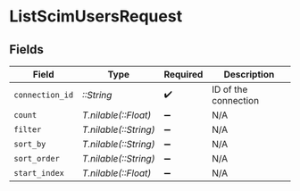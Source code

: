 # ListScimUsersRequest


## Fields

| Field                 | Type                  | Required              | Description           |
| --------------------- | --------------------- | --------------------- | --------------------- |
| `connection_id`       | *::String*            | :heavy_check_mark:    | ID of the connection  |
| `count`               | *T.nilable(::Float)*  | :heavy_minus_sign:    | N/A                   |
| `filter`              | *T.nilable(::String)* | :heavy_minus_sign:    | N/A                   |
| `sort_by`             | *T.nilable(::String)* | :heavy_minus_sign:    | N/A                   |
| `sort_order`          | *T.nilable(::String)* | :heavy_minus_sign:    | N/A                   |
| `start_index`         | *T.nilable(::Float)*  | :heavy_minus_sign:    | N/A                   |